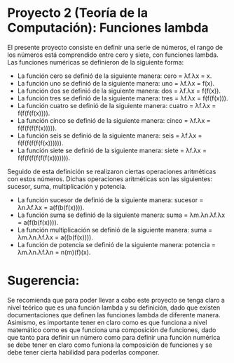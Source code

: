 # Proyecto 2 (Teoría de la Computación): Funciones lambda

El presente proyecto consiste en definir una serie de números, el rango de los números está comprendido entre cero y siete, con funciones lambda. Las funciones numéricas se definieron de la siguiente forma: 

- La función cero se definió de la siguiente manera: cero = λf.λx = x.
- La función uno se definió de la siguiente manera: uno = λf.λx = f(x).
- La función dos se definió de la siguiente manera: dos = λf.λx = f(f(x)).
- La función tres se definió de la siguiente manera: tres = λf.λx = f(f(f(x))).
- La función cuatro se definió de la siguiente manera: cuatro = λf.λx = f(f(f(f(x)))).
- La función cinco se definió de la siguiente manera: cinco = λf.λx = f(f(f(f(f(x))))).
- La función seis se definió de la siguiente manera: seis = λf.λx = f(f(f(f(f(f(x)))))).
- La función siete se definió de la siguiente manera: siete = λf.λx = f(f(f(f(f(f(f(x))))))).

Seguido de esta definición se realizaron ciertas operaciones aritméticas con estos números. Dichas operaciones aritméticas son las siguientes: sucesor, suma, multiplicación y potencia.

- La función sucesor de definió de la siguiente manera: sucesor = λn.λf.λx = a(f(b(f(x)))).
- La función suma se definió de la siguiente manera: suma = λm.λn.λf.λx = a(f(b(f(x)))).
- La función multiplicación se definió de la siguiente manera: suma = λm.λn.λf.λx = a((b(f(x)))).
- La función de potencia se definió de la siguiente manera: potencia = λm.λn.λf.λn = n(m)(f)(x).

# Sugerencia:

Se recomienda que para poder llevar a cabo este proyecto se tenga claro a nivel teórico que es una función lambda y su definición, dado que existen documentaciones que definen las funciones lambda de diferente manera. Asimismo, es importante tener en claro como es que funciona a nivel matemático como es que funciona una composición de funciones, dado que tanto para definir un número como para definir una función numérica se debe tener en claro como funiona la composición de funciones y se debe tener cierta habilidad para poderlas componer. 
